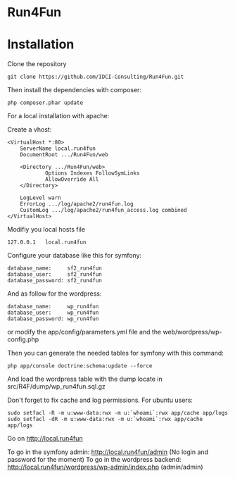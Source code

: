 Run4Fun
=======


Installation
============

Clone the repository

    git clone https://github.com/IDCI-Consulting/Run4Fun.git

Then install the dependencies with composer:

    php composer.phar update

For a local installation with apache:

Create a vhost:

    <VirtualHost *:80>
        ServerName local.run4fun
        DocumentRoot .../Run4Fun/web

        <Directory .../Run4Fun/web>
                Options Indexes FollowSymLinks
                AllowOverride All
        </Directory>

        LogLevel warn
        ErrorLog .../log/apache2/run4fun.log
        CustomLog .../log/apache2/run4fun_access.log combined
    </VirtualHost>

Modifiy you local hosts file

    127.0.0.1   local.run4fun

Configure your database like this for symfony:

    database_name:     sf2_run4fun
    database_user:     sf2_run4fun
    database_password: sf2_run4fun

And as follow for the wordpress:

    database_name:     wp_run4fun
    database_user:     wp_run4fun
    database_password: wp_run4fun

or modify the app/config/parameters.yml file and the web/wordpress/wp-config.php

Then you can generate the needed tables for symfony with this command:

    php app/console doctrine:schema:update --force

And load the wordpress table with the dump locate in src/R4F/dump/wp_run4fun.sql.gz

Don't forget to fix cache and log permissions. For ubuntu users:

    sudo setfacl -R -m u:www-data:rwx -m u:`whoami`:rwx app/cache app/logs
    sudo setfacl -dR -m u:www-data:rwx -m u:`whoami`:rwx app/cache app/logs


Go on http://local.run4fun

To go in the symfony admin: http://local.run4fun/admin (No login and password for the moment) 
To go in the wordpress backend: http://local.run4fun/wordpress/wp-admin/index.php (admin/admin) 
